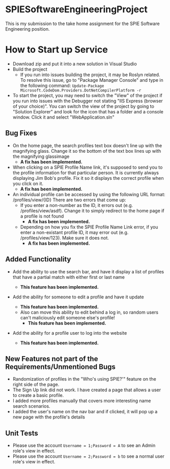 # SPIESoftwareEngineeringProject

This is my submission to the take home assignment for the SPIE Software Engineering position. 

# How to Start up Service
- Download zip and put it into a new solution in Visual Studio
- Build the project
	- If you run into issues building the project, it may be Roslyn related. To resolve this issue, go to "Package Manager Console" 
	and type in the following command: 
	`Update-Package Microsoft.CodeDom.Providers.DotNetCompilerPlatform -r`
- To start the project, you may need to switch the "View" of the project if you run into issues with the Debugger not stating "IIS Express (browser of your choice)". 
You can switch the view of the project by going to "Solution Explorer" and look for the icon that has a folder and a console window. Click it and select "WebApplication.sln"

## Bug Fixes
- On the home page, the search profiles text box doesn't line up with the magnifying glass. Change it so the bottom of the text box lines up with the magnifying glassimage
	- **A fix has been implemented.**
- When clicking on a SPIE Profile Name link, it's supposed to send you to the profile information for that particular person. It is currently always displaying Jim Bob's profile. Fix it so it displays the correct profile when you click on it.
	- **A fix has been implemented.**
- An individual profile can be accessed by using the following URL format: /profiles/view/{ID} There are two errors that come up:
	- If you enter a non-number as the ID, it errors out (e.g. /profiles/view/asdf). Change it to simply redirect to the home page if a profile is not found
		- **A fix has been implemented.**
	- Depending on how you fix the SPIE Profile Name Link error, if you enter a non-existant profile ID, it may error out (e.g. /profiles/view/123). Make sure it does not. 
		- **A fix has been implemented.**

## Added Functionality
- Add the ability to use the search bar, and have it display a list of profiles that have a partial match with either first or last name
	- **This feature has been implemented.**
- Add the ability for someone to edit a profile and have it update
	- **This feature has been implemented.**
	- Also can move this ability to edit behind a log in, so random users can't maliciously edit someone else's profile!
		- **This feature has been implemented.**
		
- Add the ability for a profile user to log into the website
	- **This feature has been implemented.**

## New Features not part of the Requirements/Unmentioned Bugs
- Randomization of profiles in the "Who's using SPIE?'" feature on the right side of the page. 
- The Sign Up link did not work. I have created a page that allows a user to create a basic profile. 
- I added more profiles manually that covers more interesting name search scenarios.
- I added the user's name on the nav bar and if clicked, it will pop up a new page with the profile's details

## Unit Tests
- Please use the account `Username = 1;Password = A` to see an Admin role's view in effect. 
- Please use the account `Username = 2;Password = b` to see a normal user role's view in effect. 